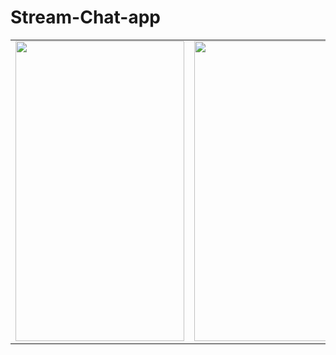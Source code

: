 # Stream-Chat-app



<table>
  <tr>
  
    
  </tr>
  <tr>
   <td><img src="(https://user-images.githubusercontent.com/71267021/127744704-9cb029b7-a803-4748-aff5-274b201dc5e9.jpg" width=270 height=480></td>
  <td><img src="https://user-images.githubusercontent.com/71267021/127744708-72fffd89-362d-4236-a427-5304ae965ec0.jpg" width=270 height=480></td>
   <td><img src="https://user-images.githubusercontent.com/71267021/127744711-10383c27-53f3-43f6-87d8-ee756ad9ec74.jpg" width=270 height=480></td>

  
  
  
  </tr>
 </table>

